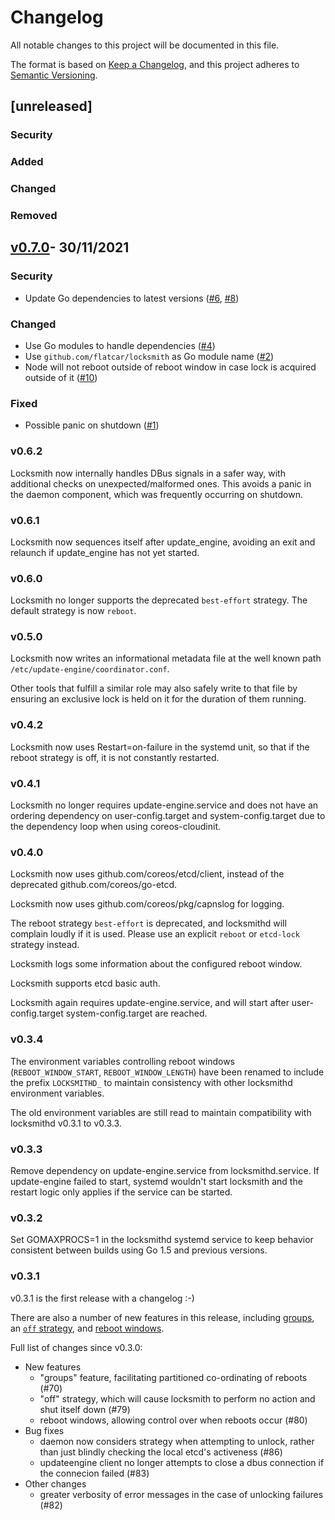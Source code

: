 # Changelog
All notable changes to this project will be documented in this file.

The format is based on [Keep a Changelog](https://keepachangelog.com/en/1.0.0/), and this project adheres to [Semantic Versioning](https://semver.org/spec/v2.0.0.html).

## [unreleased]
### Security
### Added
### Changed
### Removed

## [v0.7.0](https://github.com/flatcar/locksmith/releases/tag/v0.7.0)- 30/11/2021

### Security
- Update Go dependencies to latest versions ([#6](https://github.com/flatcar/locksmith/pull/6), [#8](https://github.com/flatcar/locksmith/pull/8))

### Changed
- Use Go modules to handle dependencies ([#4](https://github.com/flatcar/locksmith/pull/4))
- Use `github.com/flatcar/locksmith` as Go module name ([#2](https://github.com/flatcar/locksmith/pull/2))
- Node will not reboot outside of reboot window in case lock is acquired outside of it ([#10](https://github.com/flatcar/locksmith/pull/10))

### Fixed
- Possible panic on shutdown ([#1](https://github.com/flatcar/locksmith/pull/1))


### v0.6.2

Locksmith now internally handles DBus signals in a safer way, with additional
checks on unexpected/malformed ones. This avoids a panic in the daemon component,
which was frequently occurring on shutdown.

### v0.6.1

Locksmith now sequences itself after update_engine, avoiding an exit and
relaunch if update_engine has not yet started.

### v0.6.0

Locksmith no longer supports the deprecated `best-effort` strategy. The default
strategy is now `reboot`.

### v0.5.0

Locksmith now writes an informational metadata file at the well known path
`/etc/update-engine/coordinator.conf`.

Other tools that fulfill a similar role may also safely write to that file by
ensuring an exclusive lock is held on it for the duration of them running.

### v0.4.2

Locksmith now uses Restart=on-failure in the systemd unit, so that if the
reboot strategy is off, it is not constantly restarted.

### v0.4.1

Locksmith no longer requires update-engine.service and does not have an
ordering dependency on user-config.target and system-config.target due to the
dependency loop when using coreos-cloudinit.

### v0.4.0

Locksmith now uses github.com/coreos/etcd/client, instead of the deprecated
github.com/coreos/go-etcd.

Locksmith now uses github.com/coreos/pkg/capnslog for logging.

The reboot strategy `best-effort` is deprecated, and locksmithd will complain
loudly if it is used. Please use an explicit `reboot` or `etcd-lock` strategy
instead.

Locksmith logs some information about the configured reboot window.

Locksmith supports etcd basic auth.

Locksmith again requires update-engine.service, and will start after
user-config.target system-config.target are reached.

### v0.3.4

The environment variables controlling reboot windows (`REBOOT_WINDOW_START`,
`REBOOT_WINDOW_LENGTH`) have been renamed to include the prefix `LOCKSMITHD_`
to maintain consistency with other locksmithd environment variables.

The old environment variables are still read to maintain compatibility with
locksmithd v0.3.1 to v0.3.3.

### v0.3.3

Remove dependency on update-engine.service from locksmithd.service. If
update-engine failed to start, systemd wouldn't start locksmith and the restart
logic only applies if the service can be started.

### v0.3.2

Set GOMAXPROCS=1 in the locksmithd systemd service to keep behavior consistent between builds using Go 1.5 and previous versions.

### v0.3.1

v0.3.1 is the first release with a changelog :-)

There are also a number of new features in this release, including [groups](README.md#groups), an [`off` strategy](README.md#configuration), and [reboot windows](README.md#reboot-windows).

Full list of changes since v0.3.0:
- New features
  - "groups" feature, facilitating partitioned co-ordinating of reboots (#70)
  - "off" strategy, which will cause locksmith to perform no action and shut itself down (#79)
  - reboot windows, allowing control over when reboots occur (#80)
- Bug fixes
  - daemon now considers strategy when attempting to unlock, rather than just blindly checking the local etcd's activeness (#86)
  - updateengine client no longer attempts to close a dbus connection if the connecion failed (#83)
- Other changes
  - greater verbosity of error messages in the case of unlocking failures (#82)
